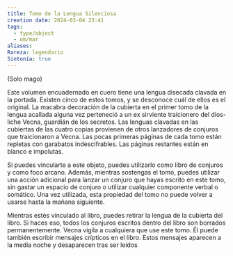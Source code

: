 ```yaml
---
title: Tomo de la Lengua Silenciosa
creation date: 2024-03-04 23:41
tags:
  - type/object
  - om/mar
aliases: 
Rareza: legendario
Sintonía: true
---
```

(Solo mago)

Este volumen encuadernado en cuero tiene una lengua disecada clavada en la portada. Existen cinco de estos tomos, y se desconoce cuál de ellos es el original. La macabra decoración de la cubierta en el primer tomo de la lengua acallada alguna vez perteneció a un ex sirviente traicionero del dios-liche Vecna, guardián de los secretos. Las lenguas clavadas en las cubiertas de las cuatro copias provienen de otros lanzadores de conjuros que traicionaron a Vecna. Las pocas primeras páginas de cada tomo están repletas con garabatos indescifrables. Las páginas restantes están en blanco e impolutas.

Si puedes vincularte a este objeto, puedes utilizarlo como libro de conjuros y como foco arcano. Además, mientras sostengas el tomo, puedes utilizar una acción adicional para lanzar un conjuro que hayas escrito en este tomo, sin gastar un espacio de conjuro o utilizar cualquier componente verbal o somático. Una vez utilizada, esta propiedad del tomo no puede volver a usarse hasta la mañana siguiente.

Mientras estés vinculado al libro, puedes retirar la lengua de la cubierta del libro. Si haces eso, todos los conjuros escritos dentro del libro son borrados permanentemente. Vecna vigila a cualquiera que use este tomo. Él puede también escribir mensajes crípticos en el libro. Estos mensajes aparecen a la media noche y desaparecen tras ser leídos